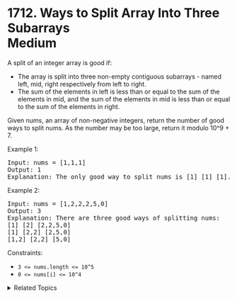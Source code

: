 # 1712. Ways to Split Array Into Three Subarrays<br> Medium

A split of an integer array is good if:

- The array is split into three non-empty contiguous subarrays - named left, mid, right respectively from left to right.
- The sum of the elements in left is less than or equal to the sum of the elements in mid, and the sum of the elements in mid is less than or equal to the sum of the elements in right.

Given nums, an array of non-negative integers, return the number of good ways to split nums. As the number may be too large, return it modulo 10^9 + 7.



Example 1:

<pre>
Input: nums = [1,1,1]
Output: 1
Explanation: The only good way to split nums is [1] [1] [1].
</pre>

Example 2:

<pre>
Input: nums = [1,2,2,2,5,0]
Output: 3
Explanation: There are three good ways of splitting nums:
[1] [2] [2,2,5,0]
[1] [2,2] [2,5,0]
[1,2] [2,2] [5,0]
</pre>

Constraints:

- `3 <= nums.length <= 10^5`
- `0 <= nums[i] <= 10^4`


<details>

<summary> Related Topics </summary>

-   `Prefix`
-   `Two Pointers`

</details>